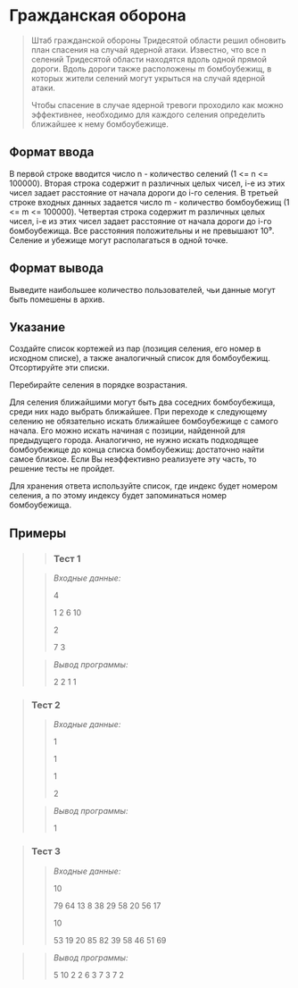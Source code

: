 # Гражданская оборона

>Штаб гражданской обороны Тридесятой области решил обновить план спасения на случай ядерной атаки. Известно, что все n селений Тридесятой области находятся вдоль одной прямой дороги. Вдоль дороги также расположены m бомбоубежищ, в которых жители селений могут укрыться на случай ядерной атаки.
>
>Чтобы спасение в случае ядерной тревоги проходило как можно эффективнее, необходимо для каждого селения определить ближайшее к нему бомбоубежище.


## Формат ввода

В первой строке вводится число n - количество селений (1 <= n <= 100000). Вторая строка содержит n различных целых чисел, i-е из этих чисел задает расстояние от начала дороги до i-го селения. В третьей строке входных данных задается число m - количество бомбоубежищ (1 <= m <= 100000). Четвертая строка содержит m различных целых чисел, i-е из этих чисел задает расстояние от начала дороги до i-го бомбоубежища. Все расстояния положительны и не превышают 10⁹. Селение и убежище могут располагаться в одной точке.



## Формат вывода

Выведите наибольшее количество пользователей, чьи данные могут быть помешены в архив.

## Указание

Создайте список кортежей из пар (позиция селения, его номер в исходном списке), а также аналогичный список для бомбоубежищ. Отсортируйте эти списки.

Перебирайте селения в порядке возрастания.

Для селения ближайшими могут быть два соседних бомбоубежища, среди них надо выбрать ближайшее. При переходе к следующему селению не обязательно искать ближайшее бомбоубежище с самого начала. Его можно искать начиная с позиции, найденной для предыдущего города. Аналогично, не нужно искать подходящее бомбоубежище до конца списка бомбоубежищ: достаточно найти самое близкое. Если Вы неэффективно реализуете эту часть, то решение тесты не пройдет.

Для хранения ответа используйте список, где индекс будет номером селения, а по этому индексу будет запоминаться номер бомбоубежища.


 ## Примеры
>
>>### Тест 1
>
>>*Входные данные:*
>>
>>
>>
>>4
>>
>>1 2 6 10
>>
>>2
>>
>>7 3
>>
>> 
> 
>>*Вывод программы:*
>>
>>2 2 1 1 
>>

 
>### Тест 2
>
>>*Входные данные:*
>>
>>
>>
>>
>>
>>
>>1
>>
>>1
>> 
>>1
>>
>>
>>
>>2
>
>>*Вывод программы:*
>>
>>1 

>### Тест 3
>>
>>*Входные данные:*
>>
>>
>>
>>10
>>
>>79 64 13 8 38 29 58 20 56 17
>>
>>10
>>
>>53 19 20 85 82 39 58 46 51 69
>>

>>*Вывод программы:*
>>
>>5 10 2 2 6 3 7 3 7 2
>>
>>